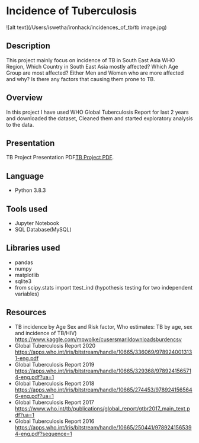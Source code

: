 # Incidence of Tuberculosis
![alt text](/Users/iswetha/ironhack/incidences_of_tb/tb image.jpg)


## Description
This project mainly focus on  incidence of TB in South East Asia WHO Region, Which Country in South East Asia mostly affected? Which Age Group are most affected? Either Men and Women who are more affected and why? Is there any factors that causing them prone to TB.

## Overview
In this project I have used WHO Global Tuberculosis Report for last 2 years and downloaded the dataset, Cleaned them and started exploratory analysis to the data.

## Presentation 
TB Project Presentation PDF[TB Project PDF](/Users/iswetha/ironhack/incidences_of_tb/TB_Project_pdf).

## Language

- Python 3.8.3

## Tools used

- Jupyter Notebook
- SQL Database(MySQL)
  
## Libraries used

- pandas
- numpy
- matplotlib
- sqlite3
- from scipy.stats import ttest_ind (hypothesis testing for two independent variables)

## Resources

- TB incidence by Age Sex and Risk factor, Who estimates: TB by age, sex and incidence of TB/HIV) https://www.kaggle.com/mpwolke/cusersmarildownloadsburdencsv
- Global Tuberculosis Report 2020 https://apps.who.int/iris/bitstream/handle/10665/336069/9789240013131-eng.pdf
- Global Tuberculosis Report 2019 https://apps.who.int/iris/bitstream/handle/10665/329368/9789241565714-eng.pdf?ua=1
- Global Tuberculosis Report 2018 https://apps.who.int/iris/bitstream/handle/10665/274453/9789241565646-eng.pdf?ua=1
- Global Tuberculosis Report 2017 https://www.who.int/tb/publications/global_report/gtbr2017_main_text.pdf?ua=1
- Global Tuberculosis Report 2016 https://apps.who.int/iris/bitstream/handle/10665/250441/9789241565394-eng.pdf?sequence=1
  
